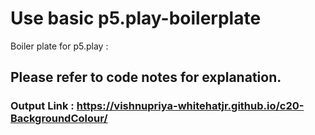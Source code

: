 # Use basic p5.play-boilerplate
Boiler plate for p5.play : 

## Please refer to code notes for explanation.

### Output Link : https://vishnupriya-whitehatjr.github.io/c20-BackgroundColour/
